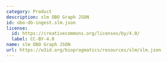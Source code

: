 ```yaml
---
category: Product
description: slm OBO Graph JSON
id: obo-db-ingest.slm.json
license:
  id: https://creativecommons.org/licenses/by/4.0/
  label: CC-BY-4.0
name: slm OBO Graph JSON
url: https://w3id.org/biopragmatics/resources/slm/slm.json
---
```

